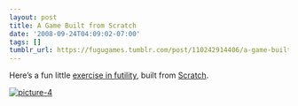 ```yaml
---
layout: post
title: A Game Built from Scratch
date: '2008-09-24T04:09:02-07:00'
tags: []
tumblr_url: https://fugugames.tumblr.com/post/110242914406/a-game-built-from-scratch
---
```

Here’s a fun little [exercise in futility](http://scratch.mit.edu/projects/fbrd/249231), built from [Scratch](http://scratch.mit.edu/).

[![](http://itshardtofondlepenguins.com/wp-content/uploads/2008/09/picture-4.png "picture-4")](http://itshardtofondlepenguins.com/wp-content/uploads/2008/09/picture-4.png)

